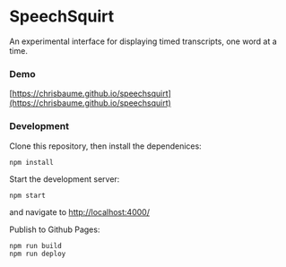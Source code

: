 # SpeechSquirt

An experimental interface for displaying timed transcripts, one word at a time.

### Demo

[https://chrisbaume.github.io/speechsquirt](https://chrisbaume.github.io/speechsquirt)

### Development

Clone this repository, then install the dependenices:

    npm install

Start the development server:

    npm start

and navigate to [http://localhost:4000/](http://localhost:4000/)

Publish to Github Pages:

    npm run build
    npm run deploy

